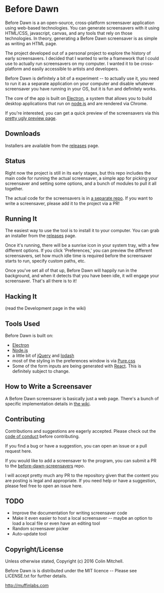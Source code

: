 # Before Dawn

Before Dawn is a an open-source, cross-platform
screensaver application using web-based technologies. You can generate
screensavers with it using HTML/CSS, javascript, canvas, and any
tools that rely on those technologies. In theory, generating a
Before Dawn screensaver is as simple as writing an HTML page.

The project developed out of a personal project to explore the history of early screensavers. I decided that I wanted to write a framework that I could use to actually run screensavers on my computer. I wanted it to be cross-platform and easily accessible to artists and developers.

Before Dawn is definitely a bit of a experiment -- to actually use it,
you need to run it as a separate application on your computer and
disable whatever screensaver you have running in your OS, but it is
fun and definitely works.

The core of the app is built on [Electron](http://electron.atom.io/),
a system that allows you to build desktop applications that run on
[node.js](https://nodejs.org/) and are rendered via Chrome.

If you're interested, you can get a quick preview of the screensavers
via this
[pretty ugly preview page](http://muffinista.github.io/before-dawn-screensavers/).

## Downloads

Installers are available from the [releases](https://github.com/muffinista/before-dawn/releases) page.

## Status

Right now the project is still in its early stages, but this repo
includes the main code for running the actual screensaver, a
simple app for picking your screensaver and setting some options, and
a bunch of modules to pull it all together.

The actual code for the screensavers is in [a separate repo](https://github.com/muffinista/before-dawn-screensavers). If you want to write a screensaver, please add it to the project via a PR!


## Running It

The easiest way to use the tool is to install it to your computer. You
can grab an installer from the
[releases](https://github.com/muffinista/before-dawn/releases) page.

Once it's running, there will be a sunrise icon in your system tray, with a few different options. If you click 'Preferences,' you can preview the different screensavers, set how much idle time is required before the screensaver starts to run, specify custom paths, etc.

Once you've set all of that up, Before Dawn will happily run in the background, and when it detects that you have been idle, it will engage your screensaver. That's all there is to it!

## Hacking It

(read the Development page in the wiki)

## Tools Used

Before Dawn is built on:

- [Electron](http://electron.atom.io/)
- [Node.js](https://nodejs.org/)
- a little bit of [jQuery](https://jquery.com/) and [lodash](https://lodash.com/)
- most of the styling in the preferences window is via [Pure.css](http://purecss.io/)
- Some of the form inputs are being generated with
  [React](https://facebook.github.io/react/). This is definitely
  subject to change.


## How to Write a Screensaver

A Before Dawn screensaver is basically just a web page. There's a bunch of specific implementation details in [the wiki](https://github.com/muffinista/before-dawn/wiki/Writing-A-Screensaver).

## Contributing

Contributions and suggestions are eagerly accepted. Please check out the [code of conduct](https://github.com/muffinista/before-dawn/blob/master/code_of_conduct.md) before contributing.

If you find a bug or have a suggestion, you can open an issue or a pull request here.

If you would like to add a screensaver to the program, you can submit a PR to the [before-dawn-screensavers](https://github.com/muffinista/before-dawn-screensavers) repo.

I will accept pretty much any PR to the repository given that the content you are posting is legal and appropriate. If you need help or have a suggestion, please feel free to open an issue here.


## TODO

- Improve the documentation for writing screensaver code
- Make it even easier to host a local screensaver -- maybe an option
  to load a local file or even have an editing tool
- Random screensaver picker
- Auto-update tool



## Copyright/License

Unless otherwise stated, Copyright (c) 2016 Colin Mitchell.

Before Dawn is is distributed under the MIT licence -- Please see LICENSE.txt for further details.

http://muffinlabs.com

